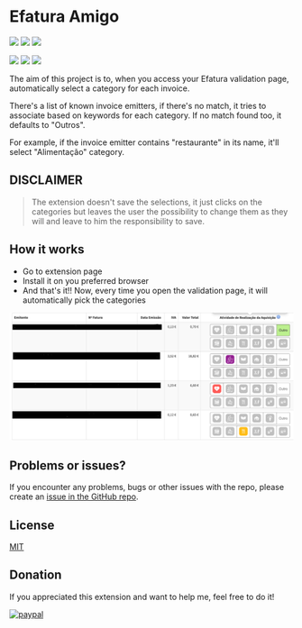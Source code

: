 # Efatura Amigo

[![](https://img.shields.io/chrome-web-store/v/mefalgjilgiijibpafochindaickeabj)](https://chrome.google.com/webstore/detail/efatura-amigo/mefalgjilgiijibpafochindaickeabj)
[![](https://img.shields.io/chrome-web-store/users/mefalgjilgiijibpafochindaickeabj)](https://chrome.google.com/webstore/detail/efatura-amigo/mefalgjilgiijibpafochindaickeabj)
[![](https://img.shields.io/chrome-web-store/stars/mefalgjilgiijibpafochindaickeabj)](https://chrome.google.com/webstore/detail/efatura-amigo/mefalgjilgiijibpafochindaickeabj)


[![](https://img.shields.io/amo/v/efatura-amigo.svg)](https://addons.mozilla.org/en-US/firefox/addon/efatura-amigo)
[![](https://img.shields.io/amo/users/efatura-amigo.svg)](https://addons.mozilla.org/en-US/firefox/addon/efatura-amigo/)
[![](https://img.shields.io/amo/rating/efatura-amigo.svg)](https://addons.mozilla.org/en-US/firefox/addon/efatura-amigo/)

The aim of this project is to, when you access your Efatura validation page, automatically select a category for each
invoice.

There's a list of known invoice emitters, if there's no match, it tries to associate based on keywords for each
category. If no match found too, it defaults to "Outros".

For example, if the invoice emitter contains "restaurante" in its name, it'll select "Alimentação" category.

## DISCLAIMER

> The extension doesn't save the selections, it just clicks on the categories but leaves the user the possibility to change them as they will and leave to him the responsibility to save.

## How it works

- Go to extension page
- Install it on you preferred browser
- And that's it!! Now, every time you open the validation page, it will automatically pick the categories

![Efatura](./assets/efatura.png "Efatura")

## Problems or issues?

If you encounter any problems, bugs or other issues with the repo, please create
an [issue in the GitHub repo](https://github.com/PedroS11/Efatura-Selector/issues).

## License

[MIT](https://github.com/PedroS11/Efatura-Selector/blob/main/LICENSE.md)

## Donation

If you appreciated this extension and want to help me, feel free to do it!

[![paypal](https://www.paypalobjects.com/en_US/i/btn/btn_donateCC_LG.gif)](https://www.paypal.com/donate/?hosted_button_id=2EUE3TRXGC4KQ)
